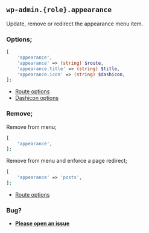 ## `wp-admin.{role}.appearance`

Update, remove or redirect the appearance menu item.

### Options;

```php
[
    'appearance',
    'appearance' => (string) $route,
    'appearance.title' => (string) $title,
    'appearance.icon' => (string) $dashicon,
];
```

* [Route options](../route-options.md)
* [Dashicon options](https://developer.wordpress.org/resource/dashicons/#editor-customchar)

### Remove;

Remove from menu;

```php
[
    'appearance',
];
```

Remove from menu and enforce a page redirect;

```php
[
    'appearance' => 'posts',
];
```
* [Route options](../route-options.md)

### Bug?

* **[Please open an issue](https://github.com/soberwp/intervention/issues/new?title=[wp-admin.appearance]&labels=bug&assignees=darrenjacoby)**